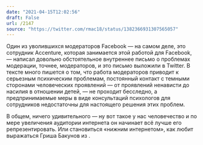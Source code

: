 ```yaml
---
date: "2021-04-15T12:02:56"
draft: False
url: /2147
source: "https://twitter.com/rmac18/status/1382366931307565057"
---
```


Один из уволившихся модераторов Facebook — на самом деле, это сотрудник Accenture, которая занимается этой работой для Facebook, — написал довольно обстоятельное внутреннее письмо о проблемах модерации, точнее, модераторов, и это письмо выложили в Twitter. В тексте много пишется о том, что работа модераторов приводит к серьезным психическим проблемам, постоянный контакт с темными сторонами человеческих проявлений — от проявлений ненависти до насилия в отношении детей, — не проходит бесследно, а предпринимаемые меры в виде консультаций психологов для сотрудников недостаточны для настоящего решения этих проблем.

В общем, ничего удивительного — ну вот такое у нас человечество и по мере увеличения аудитории интернета он начинает всё лучше его репрезентировать. Или становиться «нижним интернетом», как любит выражаться Гриша Бакунов из .
